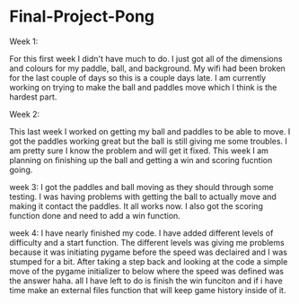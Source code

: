 # Final-Project-Pong
Week 1:

For this first week I didn't have much to do. I just got all of the dimensions and colours for my paddle, ball, and background. My wifi had been broken for the last couple
of days so this is a couple days late. I am currently working on trying to make the ball and paddles move which I think is the hardest part.



Week 2:

This last week I worked on getting my ball and paddles to be able to move. I got the paddles working great but the ball is still giving me some troubles. I am
pretty sure I know the problem and will get it fixed. This week I am planning on finishing up the ball and getting a win and scoring fucntion going.


week 3: 
I got the paddles and ball moving as they should through some testing. I was having problems with getting the ball to actually move and making it contact the paddles. It all works now. I also got the scoring function done and need to add a win function.

week 4: I have nearly finished my code. I have added different levels of difficulty and a start function. The different levels was giving me problems because it was initiating pygame before the speed was declaired and I was stumped for a bit. After taking a step back and looking at the code a simple move of the pygame initializer to below where the speed was defined was the answer haha. all I have left to do is finish the win funciton and if i have time make an external files function that will keep game history inside of it.
